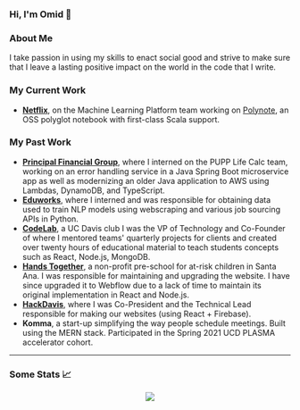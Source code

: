 ### Hi, I'm Omid 👋

### About Me 

I take passion in using my skills to enact social good and strive to make sure that I leave a lasting positive impact on the world in the code that I write. 

### My Current Work 
- [**Netflix**](https://www.netflix.com/), on the Machine Learning Platform team working on [Polynote](https://github.com/polynote/polynote), an OSS polyglot notebook with first-class Scala support. 

### My Past Work 
- [**Principal Financial Group**](https://www.principal.com/), where I interned on the PUPP Life Calc team, working on an error handling service in a Java Spring Boot microservice app as well as modernizing an older Java application to AWS using Lambdas, DynamoDB, and TypeScript. 
- [**Eduworks**](https://eduworks.com/), where I interned and was responsible for obtaining data used to train NLP models using webscraping and various job sourcing APIs in Python. 
- [**CodeLab**](https://www.codelabdavis.com/), a UC Davis club I was the VP of Technology and Co-Founder of where I mentored teams' quarterly projects for clients and created over twenty hours of educational material to teach students concepts such as React, Node.js, MongoDB. 
- [**Hands Together**](https://www.handstogether-sa.org/), a non-profit pre-school for at-risk children in Santa Ana. I was responsible for maintaining and upgrading the website. I have since upgraded it to Webflow due to a lack of time to maintain its original implementation in React and Node.js. 
- [**HackDavis**](https://hackdavis.io/), where I was Co-President and the Technical Lead responsible for making our websites (using React + Firebase). 
- **Komma**, a start-up simplifying the way people schedule meetings. Built using the MERN stack. Participated in the Spring 2021 UCD PLASMA accelerator cohort. 

---

### Some Stats 📈 

<p align="middle">
<img src=http://github-readme-streak-stats.herokuapp.com?user=omidmogasemi&theme=dark&date_format=M%20j%5B%2C%20Y%5D&fire=DD2727&sideLabels=DD8905)](https://git.io/streak-stats) /> 
</p> 
